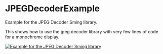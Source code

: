 # JPEGDecoderExample
Example for the JPEG Decoder Sming library.

This shows how to use the jpeg decoder library with very few lines of code for a monochrome display. 

[![Example for the JPEG Decoder Sming library](https://github.com/sle118/JPEGDecoderExample/running.jpg)](https://github.com/sle118/JPEGDecoderExample)

